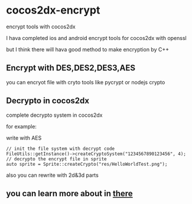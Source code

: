cocos2dx-encrypt
================

encrypt tools with cocos2dx

I hava completed ios and android encrypt tools for cocos2dx with openssl

but I think there will hava good method to make encryption by C++

## Encrypt with DES,DES2,DES3,AES

you can encryot file with cryto tools like pycrypt or nodejs crypto

## Decrypto in cocos2dx

complete decrypto system in cocos2dx

for example:

write with AES

    // init the file system with decrypt code
    FileUtils::getInstance()->createCryptoSystem("1234567890123456", 4);
    // decrypto the encrypt file in sprite
    auto sprite = Sprite::createCrypto("res/HelloWorldTest.png");


also you can rewrite with 2d&3d parts

## you can learn more about in [there](http://zamberform.github.io/memos/cocos2dx/2016/12/11/cocos2dx-crypto.html)
